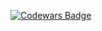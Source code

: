 [![Codewars Badge](https://www.codewars.com/users/suniaikin/badges/small)](https://www.codewars.com/users/suniaikin)

